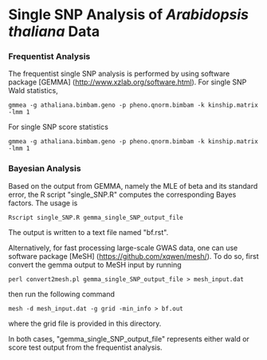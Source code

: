 # Single SNP Analysis of *Arabidopsis thaliana* Data


### Frequentist Analysis

The frequentist single SNP analysis is performed by using software package [GEMMA] (http://www.xzlab.org/software.html). For single SNP Wald statistics,
```
gmmea -g athaliana.bimbam.geno -p pheno.qnorm.bimbam -k kinship.matrix -lmm 1
```

For single SNP score statistics
```
gmmea -g athaliana.bimbam.geno -p pheno.qnorm.bimbam -k kinship.matrix -lmm 1
```




### Bayesian Analysis

Based on the output from GEMMA, namely the MLE of beta and its standard error, the R script "single_SNP.R" computes the corresponding Bayes factors. The usage is 
```
Rscript single_SNP.R gemma_single_SNP_output_file
```
The output is written to a text file named "bf.rst".

Alternatively, for fast processing large-scale GWAS data, one can use software package [MeSH] (https://github.com/xqwen/mesh/). To do so, first convert the gemma output to MeSH input by running
```
perl convert2mesh.pl gemma_single_SNP_output_file > mesh_input.dat
```
then run the following command
```
mesh -d mesh_input.dat -g grid -min_info > bf.out
```
where the grid file is provided in this directory.

In both cases, "gemma_single_SNP_output_file" represents either wald or score test output from the frequentist analysis.

 
 



